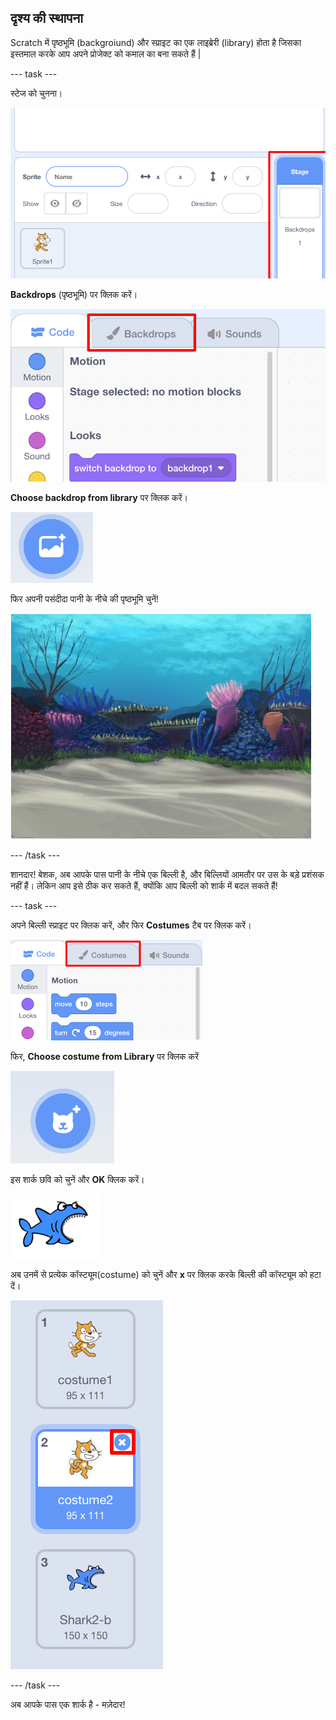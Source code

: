 ## दृश्य की स्थापना

Scratch में पृष्ठभूमि (backgroiund) और स्प्राइट का एक लाइब्रेरी (library) होता है जिसका इस्तमाल करके आप अपने प्रोजेक्ट को कमाल का बना सकते हैं |

\--- task \---

स्टेज को चुनना।

![Selecting the stage](images/looksSelectStage.png)

**Backdrops** (पृष्ठभूमि) पर क्लिक करें।

![The Backdrops tab](images/looksBackdrops.png)

**Choose backdrop from library** पर क्लिक करें।

![The Choose backdrop icon](images/looksChooseBg.png)

फिर अपनी पसंदीदा पानी के नीचे की पृष्ठभूमि चुनें!

![An underwater scene](images/looksUnderwater.png)

\--- /task \---

शानदार! बेशक, अब आपके पास पानी के नीचे एक बिल्ली है, और बिल्लियों आमतौर पर उस के बड़े प्रशंसक नहीं हैं। लेकिन आप इसे ठीक कर सकते हैं, क्योंकि आप बिल्ली को शार्क में बदल सकते हैं!

\--- task \---

अपने बिल्ली स्प्राइट पर क्लिक करें, और फिर **Costumes** टैब पर क्लिक करें।

![](images/cool2.png)

फिर, **Choose costume from Library** पर क्लिक करें

![](images/cool3.png)

इस शार्क छवि को चुनें और **OK** क्लिक करें।

![The shark costume](images/looksShark.png)

अब उनमें से प्रत्येक कॉस्ट्यूम(costume) को चुनें और **x** पर क्लिक करके बिल्ली की कॉस्ट्यूम को हटा दें।

![](images/coolDeleteCostumes.png)

\--- /task \---

अब आपके पास एक शार्क है - मज़ेदार!
